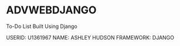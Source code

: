 # ADVWEBDJANGO
To-Do List Built Using Django

USERID: U1361967 NAME: ASHLEY HUDSON FRAMEWORK: DJANGO
